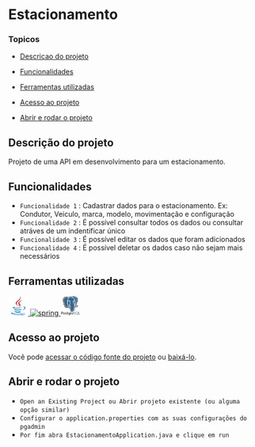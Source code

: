 <h1>Estacionamento</h1>

### Topicos
- [Descricao do projeto](#descricao-do-projeto)

- [Funcionalidades](#funcionalidades)

- [Ferramentas utilizadas](#ferramentas-utilizadas)

- [Acesso ao projeto](#acesso-ao-projeto)

- [Abrir e rodar o projeto](#abrir-e-rodar-o-projeto)

## Descrição do projeto

Projeto de uma API em desenvolvimento para um estacionamento.

## Funcionalidades

- `Funcionalidade 1` : Cadastrar dados para o estacionamento. Ex: Condutor, Veiculo, marca, modelo, movimentação e configuração<br>
- `Funcionalidade 2` : É possível consultar todos os dados ou consultar atráves de um indentificar único<br>
- `Funcionalidade 3` : É possível editar os dados que foram adicionados<br>
- `Funcionalidade 4` : É possível deletar os dados caso não sejam mais necessários

## Ferramentas utilizadas

<p>   <a href="https://www.java.com/" target="_blank"> <img src="https://raw.githubusercontent.com/devicons/devicon/master/icons/java/java-original.svg" alt="java" width="40" height="40"/> </a>    
  <a href="https://spring.io/" target="_blank" rel="noreferrer"> <img src="https://www.vectorlogo.zone/logos/springio/springio-icon.svg" alt="spring" width="40" height="40"/> </a> 
<a href="https://www.postgresql.org/" target="_blank" rel="noreferrer"> <img src="https://raw.githubusercontent.com/devicons/devicon/master/icons/postgresql/postgresql-original-wordmark.svg" alt="postgresql" width="40" height="40"/> </a></p>
  
## Acesso ao projeto

Você pode [acessar o código fonte do projeto](https://github.com/RvPassos/Estacionamento) ou [baixá-lo](https://github.com/RvPassos/Estacionamento/archive/refs/heads/main.zip).  
  
## Abrir e rodar o projeto

- `Open an Existing Project ou Abrir projeto existente (ou alguma opção similar)`
- `Configurar o application.properties com as suas configurações do pgadmin`
- `Por fim abra EstacionamentoApplication.java e clique em run`
